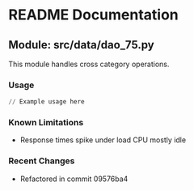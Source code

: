 # README Documentation

## Module: src/data/dao_75.py

This module handles cross category operations.

### Usage

```python
// Example usage here
```

### Known Limitations

- Response times spike under load CPU mostly idle

### Recent Changes

- Refactored in commit 09576ba4
